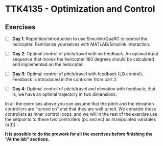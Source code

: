 # TTK4135 - Optimization and Control

## Exercises

- [ ] **Day 1**: Repetition/introduction to use Simulink/QuaRC to control the helicopter. Familiarize yourselves with MATLAB/Simulink interaction.

- [ ] **Day 2**: Optimal control of pitch/travel with no feedback. An optimal input sequence that moves the helicopter 180 degrees should be calculated and implemented on the helicopter.

- [ ] **Day 3**: Optimal control of pitch/travel with feedback (LQ control). Feedback is introduced in the controller from part 2.

- [ ] **Day 4**: Optimal control of pitch/travel and elevation with feedback; that is, we have an optimal trajectory in two dimensions.

In all the exercises above you can assume that the pitch and the elevation controllers are “turned on” and that they are well tuned. We consider these controllers as inner control loops, and we will in the rest of the exercise use the setpoints to these two controllers (pc and ec) as manipulated variables (u(t)).

**It is possible to do the prework for all the exercises before finishing the “At the lab” sections.**
